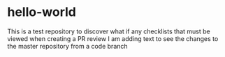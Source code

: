# hello-world
This is a test repository to discover what if any checklists that must be viewed when creating a PR review
I am adding text to see the changes to the master repository from a code branch
